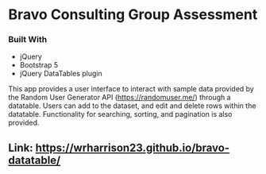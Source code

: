 # Bravo Consulting Group Assessment
### Built With
* jQuery
* Bootstrap 5
* jQuery DataTables plugin

<!-- ABOUT THE PROJECT -->
This app provides a user interface to interact with sample data provided by the Random User Generator API (https://randomuser.me/) through a datatable. 
Users can add to the dataset, and edit and delete rows within the datatable. Functionality for searching, sorting, and pagination is also provided. 


## Link: https://wrharrison23.github.io/bravo-datatable/
